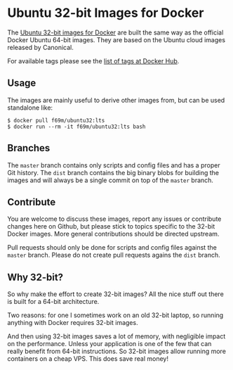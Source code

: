 
Ubuntu 32-bit Images for Docker
===============================

The [Ubuntu 32-bit images for Docker](https://github.com/f69m/docker-ubuntu32) are built the same way as the official Docker Ubuntu 64-bit images. They are based on the Ubuntu cloud images released by Canonical.

For available tags please see the [list of tags at Docker Hub](https://hub.docker.com/r/f69m/ubuntu32/tags/).

## Usage

The images are mainly useful to derive other images from, but can be used standalone like:

    $ docker pull f69m/ubuntu32:lts
    $ docker run --rm -it f69m/ubuntu32:lts bash

## Branches

The `master` branch contains only scripts and config files and has a proper Git history. The `dist` branch contains the big binary blobs for building the images and will always be a single commit on top of the `master` branch.

## Contribute

You are welcome to discuss these images, report any issues or contribute changes here on Github, but please stick to topics specific to the 32-bit Docker images. More general contributions should be directed upstream.

Pull requests should only be done for scripts and config files against the `master` branch. Please do not create pull requests agains the `dist` branch.

## Why 32-bit?

So why make the effort to create 32-bit images? All the nice stuff out there is built for a 64-bit architecture.

Two reasons: for one I sometimes work on an old 32-bit laptop, so running anything with Docker requires 32-bit images.

And then using 32-bit images saves a lot of memory, with negligible impact on the performance. Unless your application is one of the few that can really benefit from 64-bit instructions. So 32-bit images allow running more containers on a cheap VPS. This does save real
money!

